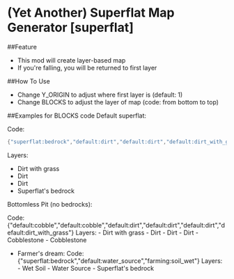 (Yet Another) Superflat Map Generator [superflat]
=========

##Feature
- This mod will create layer-based map
- If you're falling, you will be returned to first layer

##How To Use
- Change Y_ORIGIN to adjust where first layer is (default: 1)
- Change BLOCKS to adjust the layer of map (code: from bottom to top)

##Examples for BLOCKS code
Default superflat:

Code:
```lua
{"superflat:bedrock","default:dirt","default:dirt","default:dirt_with_grass"}
```
Layers:
- Dirt with grass
- Dirt
- Dirt
- Superflat's bedrock

Bottomless Pit (no bedrocks):

Code: {"default:cobble","default:cobble","default:dirt","default:dirt","default:dirt","default:dirt_with_grass"}
Layers:
			- Dirt with grass
			- Dirt
			- Dirt
			- Dirt
			- Cobblestone
			- Cobblestone
- Farmer's dream:
		Code: {"superflat:bedrock","default:water_source","farming:soil_wet"}
		Layers:
			- Wet Soil
			- Water Source
			- Superflat's bedrock
